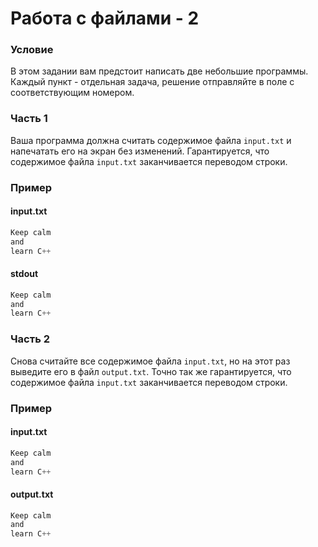 # Работа с файлами - 2

### Условие
 
В этом задании вам предстоит написать две небольшие программы. Каждый пункт - отдельная задача, решение отправляйте в поле с соответствующим номером.

### Часть 1

Ваша программа должна считать содержимое файла `input.txt` и напечатать его на экран без изменений. Гарантируется, что содержимое файла `input.txt` заканчивается переводом строки.

### Пример

#### input.txt

```objectivec
Keep calm
and
learn C++
```

#### stdout

```objectivec
Keep calm
and
learn C++
```

### Часть 2

Снова считайте все содержимое файла `input.txt`, но на этот раз выведите его в файл `output.txt`. Точно так же гарантируется, что содержимое файла `input.txt` заканчивается переводом строки. 

### Пример

#### input.txt

```objectivec
Keep calm
and
learn C++
```

#### output.txt

```objectivec
Keep calm
and
learn C++
```
